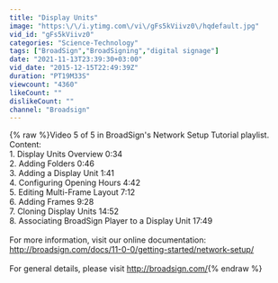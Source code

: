 ```yaml
---
title: "Display Units"
image: "https:\/\/i.ytimg.com\/vi\/gFs5kViivz0\/hqdefault.jpg"
vid_id: "gFs5kViivz0"
categories: "Science-Technology"
tags: ["BroadSign","BroadSigning","digital signage"]
date: "2021-11-13T23:39:30+03:00"
vid_date: "2015-12-15T22:49:39Z"
duration: "PT19M33S"
viewcount: "4360"
likeCount: ""
dislikeCount: ""
channel: "Broadsign"
---
```

{% raw %}Video 5 of 5 in BroadSign's Network Setup Tutorial playlist.<br />Content:<br />1. Display Units Overview 0:34<br />2. Adding Folders 0:46<br />3. Adding a Display Unit 1:41<br />4. Configuring Opening Hours 4:42<br />5. Editing Multi-Frame Layout 7:12<br />6. Adding Frames 9:28<br />7. Cloning Display Units 14:52<br />8. Associating BroadSign Player to a Display Unit 17:49<br /><br />For more information, visit our online documentation: <a rel="nofollow" target="blank" href="http://broadsign.com/docs/11-0-0/getting-started/network-setup/">http://broadsign.com/docs/11-0-0/getting-started/network-setup/</a><br /><br />For general details, please visit <a rel="nofollow" target="blank" href="http://broadsign.com/">http://broadsign.com/</a>{% endraw %}
